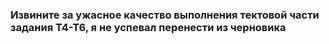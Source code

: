 ### Извините за ужасное качество выполнения тектовой части задания Т4-Т6, я не успевал перенести из черновика
